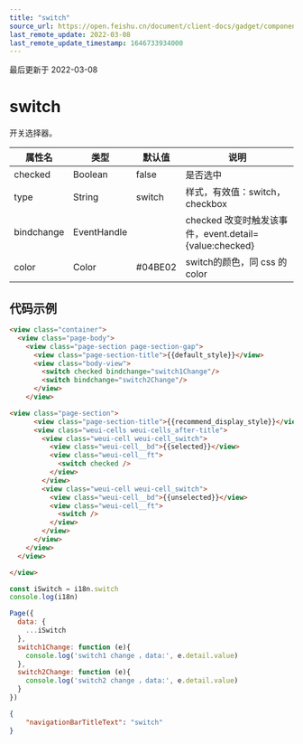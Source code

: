 ```yaml
---
title: "switch"
source_url: https://open.feishu.cn/document/client-docs/gadget/component-component/basic-component/form/switch
last_remote_update: 2022-03-08
last_remote_update_timestamp: 1646733934000
---
```

最后更新于 2022-03-08

# switch

开关选择器。

|属性名|类型|默认值|说明|
|-----|---|-----|---|
|checked|Boolean|false|是否选中|
|type|String|switch|样式，有效值：switch，checkbox|
|bindchange|EventHandle||checked 改变时触发该事件，event.detail={value:checked}|
|color|Color|#04BE02|switch的颜色，同 css 的 color|

## 代码示例

```html
<view class="container">
  <view class="page-body">
    <view class="page-section page-section-gap">
      <view class="page-section-title">{{default_style}}</view>
      <view class="body-view">
        <switch checked bindchange="switch1Change"/>
        <switch bindchange="switch2Change"/>
      </view>
    </view>

<view class="page-section">
      <view class="page-section-title">{{recommend_display_style}}</view>
      <view class="weui-cells weui-cells_after-title">
        <view class="weui-cell weui-cell_switch">
          <view class="weui-cell__bd">{{selected}}</view>
          <view class="weui-cell__ft">
            <switch checked />
          </view>
        </view>
        <view class="weui-cell weui-cell_switch">
          <view class="weui-cell__bd">{{unselected}}</view>
          <view class="weui-cell__ft">
            <switch />
          </view>
        </view>
      </view>
    </view>
  </view>

</view>

```

```js
const iSwitch = i18n.switch
console.log(i18n)

Page({
  data: {
    ...iSwitch
  },
  switch1Change: function (e){
    console.log('switch1 change ，data:', e.detail.value)
  },
  switch2Change: function (e){
    console.log('switch2 change ，data:', e.detail.value)
  }
})
```

```json
{
    "navigationBarTitleText": "switch"
}
```
